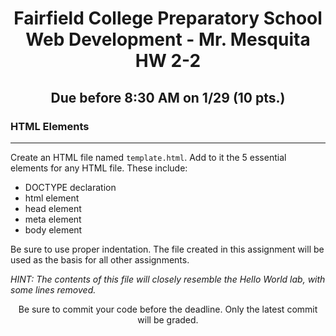 <h1 align="center">
    Fairfield College Preparatory School<br>
    Web Development - Mr. Mesquita<br>
    HW 2-2
</h1>

<h2 align="center">
    Due before 8:30 AM on 1/29 (10 pts.)
</h2>

### HTML Elements

---

Create an HTML file named `template.html`. Add to it the 5 essential elements for any HTML file. These include:

* DOCTYPE declaration
* html element
* head element
* meta element
* body element

Be sure to use proper indentation. The file created in this assignment will be used as the basis for all other assignments.

_HINT: The contents of this file will closely resemble the Hello World lab, with some lines removed._

<p align="center">	Be sure to commit your code before the deadline. Only the latest commit will be graded.</p>
